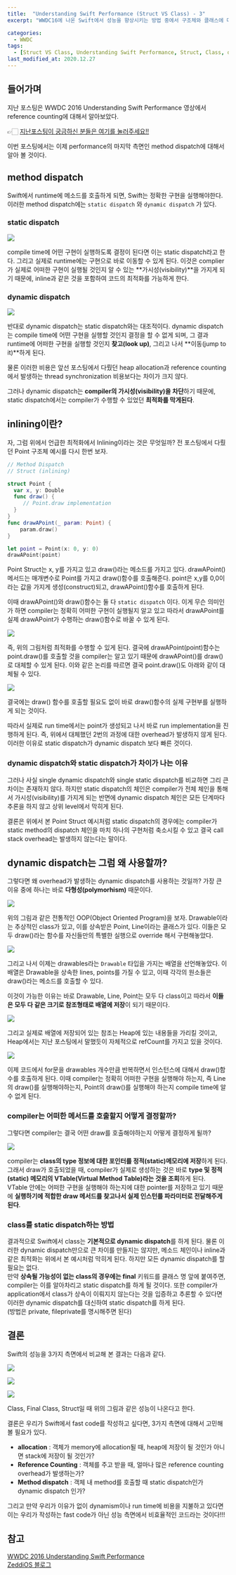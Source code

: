 ```yaml
---
title:  "Understanding Swift Performance (Struct VS Class) - 3"
excerpt: "WWDC16에 나온 Swift에서 성능을 향상시키는 방법 중에서 구조체와 클래스에 대해서 알아보자."

categories:
  - WWDC
tags:
  - [Struct VS Class, Understanding Swift Performance, Struct, Class, dynamic dispatch, static dispatch]
last_modified_at: 2020.12.27
---
```


## 들어가며
지난 포스팅은 WWDC 2016 Understanding Swift Performance 영상에서 reference counting에 대해서 알아보았다. <br>

👉🏻 [지난포스팅이 궁금하신 분들은 여기를 눌러주세요!!]({{site.url}}{{site.baseurl}}/wwdc/UnderstandingSwiftPerformance_2)

이번 포스팅에서는 이제 performance의 마지막 측면인 method dispatch에 대해서 알아 볼 것이다. 

## method dispatch
Swift에서 runtime에 메소드를 호출하게 되면, Swift는 정확한 구현을 실행해야한다. 이러한 method dispatch에는 `static dispatch` 와 `dynamic dispatch` 가 있다. 

### static dispatch
![](https://images.velog.io/images/minni/post/cff6ef91-f0a3-48e0-bb5c-690c87720503/image.png) 

compile time에 어떤 구현이 실행하도록 결정이 된다면 이는 static dispatch라고 한다. 
그리고 실제로 runtime에는 구현으로 바로 이동할 수 있게 된다. 이것은 complier가 실제로 어떠한 구현이 실행될 것인지 알 수 있는 **가시성(visibility)**을 가지게 되기 때문에, inline과 같은 것을 포함하여 코드의 최적화를 가능하게 한다.

### dynamic dispatch
![](https://images.velog.io/images/minni/post/b3b507f3-898f-4af9-800b-9c8c91a14682/image.png) 

반대로 dynamic dispatch는 static dispatch와는 대조적이다. 
dynamic dispatch는 compile time에 어떤 구현을 실행할 것인지 결정을 할 수 없게 되며, 그 결과 runtime에 어떠한 구현을 실행할 것인지 **찾고(look up)**, 그리고 나서 **이동(jump to it)**하게 된다. 

물론 이러한 비용은 앞선 포스팅에서 다뤘던 heap allocation과 reference counting에서 발생하는 thread synchronization 비용보다는 차이가 크지 않다.

그러나 dynamic dispatch는 **compiler의 가시성(visibility)을 차단**하기 때문에, static dispatch에서는 compiler가 수행할 수 있었던 **최적화를 막게된다**. 


## inlining이란?
자, 그럼 위에서 언급한 최적화에서 Inlining이라는 것은 무엇일까? 
전 포스팅에서 다뤘던 Point 구조체 예시를 다시 한번 보자.
```swift
// Method Dispatch
// Struct (inlining)

struct Point {
  var x, y: Double
  func draw() { 
     // Point.draw implementation  
  }
}
func drawAPoint(_ param: Point) {
    param.draw()
}

let point = Point(x: 0, y: 0)
drawAPoint(point)
```
Point Struct는 x, y를 가지고 있고 draw()라는 메소드를 가지고 있다. 
drawAPoint() 메서드는 매개변수로 Point를 가지고 draw()함수를 호출해준다. 
point은 x,y를 0,0이라는 값을 가지게 생성(construct)되고, drawAPoint()함수를 호출하게 된다. 

이때 drawAPoint()와 draw()함수는 둘 다 `static dispatch` 이다. 
이게 무슨 의미인가 하면 compiler는 정확히 어떠한 구현이 실행될지 알고 있고 따라서 drawAPoint를 실제 drawAPoint가 수행하는 draw()함수로 바꿀 수 있게 된다. 

![](https://images.velog.io/images/minni/post/037e4efd-007c-477d-9fb8-a1e0faa05aba/image.png) 

즉, 위의 그림처럼 최적화를 수행할 수 있게 된다. 결국에 drawAPoint(point)함수는 point.draw()를 호출할 것을 compiler는 알고 있기 때문에 drawAPoint()를 draw()로 대체할 수 있게 된다. 
이와 같은 논리를 따르면 결국 point.draw()도 아래와 같이 대체될 수 있다. 

![](https://images.velog.io/images/minni/post/6366b6c7-528e-441c-9e68-ab9a1c9d4c22/image.png) 

결국에는 draw() 함수를 호출할 필요도 없이 바로 draw()함수의 실제 구현부를 실행하게 되는 것이다. 

따라서 실제로 run time에서는 point가 생성되고 나서 바로 run implementation을 진행하게 된다. 즉, 위에서 대체했던 2번의 과정에 대한 overhead가 발생하지 않게 된다.
이러한 이유로 static dispatch가 dynamic dispatch 보다 빠른 것이다. 

### dynamic dispatch와 static dispatch가 차이가 나는 이유
그러나 사실 single dynamic dispatch와 single static dispatch를 비교하면 그리 큰 차이는 존재하지 않다. 하지만 static dispatch의 체인은 compiler가 전체 체인을 통해서 가시성(visibility)를 가지게 되는 반면에 dynamic dispatch 체인은 모든 단계마다 추론을 하지 않고 상위 level에서 막히게 된다. 

결론은 위에서 본 Point Struct 예시처럼 static dispatch의 경우에는 compiler가 static method의 dispatch 체인을 마치 하나의 구현처럼 축소시킬 수 있고 결국 call stack overhead는 발생하지 않는다는 말이다. 

## dynamic dispatch는 그럼 왜 사용할까?
그렇다면 왜 overhead가 발생하는 dynamic dispatch를 사용하는 것일까? 
가장 큰 이유 중에 하나는 바로 **다형성(polymorhism)** 때문이다. 

![](https://images.velog.io/images/minni/post/9954f3d6-a444-43ae-aceb-f380dfc07448/image.png) 

위의 그림과 같은 전통적인 OOP(Object Oriented Program)을 보자. 
Drawable이라는 추상적인 class가 있고, 이를 상속받은 Point, Line이라는 클래스가 있다.
이들은 모두 draw()라는 함수를 자신들만의 특별한 실행으로 override 해서 구현해놓았다.

![](https://images.velog.io/images/minni/post/a4f04456-85d3-4c97-80d3-fbc61861df9a/image.png) 

그리고 나서 이제는 drawables라는 `Drawable` 타입을 가지는 배열을 선언해놓았다. 
이 배열은 Drawable을 상속한 lines, points를 가질 수 있고, 이때 각각의 원소들은 draw()라는 메소드를 호출할 수 있다. 

이것이 가능한 이유는 바로 Drawable, Line, Point는 모두 다 class이고 따라서 **이들은 모두 다 같은 크기로 참조형태로 배열에 저장**이 되기 때문이다.  

![](https://images.velog.io/images/minni/post/ea2a0b01-5ef8-45ac-9101-2ae6e948630f/image.png) 

그리고 실제로 배열에 저장되어 있는 참조는 Heap에 있는 내용들을 가리킬 것이고, Heap에서는 지난 포스팅에서 말했듯이 자체적으로 refCount를 가지고 있을 것이다. 

![](https://images.velog.io/images/minni/post/439dd625-da82-4d27-b547-0f5bcd9433aa/image.png) 

이제 코드에서 for문을 drawables 개수만큼 반복하면서 인스턴스에 대해서 draw()함수를 호출하게 된다. 
이때 compiler는 정확히 어떠한 구현을 실행해야 하는지, 즉 Line의 draw()를 실행해야하는지, Point의 draw()를 실행해야 하는지 compile time에 알 수 없게 된다. 

### compiler는 어떠한 메서드를 호출할지 어떻게 결정할까?
그렇다면 compiler는 결국 어떤 draw를 호출해야하는지 어떻게 결정하게 될까? 

![](https://images.velog.io/images/minni/post/5af0de5e-d5f7-42fa-8729-b7df546c05f3/image.png) 

compiler는 **class의 type 정보에 대한 포인터를 정적(static)메모리에 저장**하게 된다.
그래서 draw가 호출되었을 때, compiler가 실제로 생성하는 것은 바로 **type 및 정적(static) 메모리의 VTable(Virtual Method Table)라는 것을 조회**하게 된다. <br>
VTable 안에는 어떠한 구현을 실행해야 하는지에 대한 pointer를 저장하고 있기 때문에 **실행하기에 적합한 draw 메서드를 찾고나서 실제 인스턴를 파라미터로 전달해주게 된다**. 

### class를 static dispatch하는 방법
결과적으로 Swift에서 class는 **기본적으로 dynamic dispatch**를 하게 된다. 물론 이러한 dynamic dispatch만으로 큰 차이를 만들지는 않지만, 메소드 체인이나 inline과 같은 최적화는 위에서 본 예시처럼 막히게 된다. 
하지만 모든 dynamic dispatch를 할 필요는 없다. <br>
만약 **상속될 가능성이 없는 class의 경우에는 final** 키워드를 클래스 명 앞에 붙여주면, compiler는 이를 알아차리고 static dispatch를 하게 될 것이다. 
또한 compiler가 application에서 class가 상속이 이뤄지지 않는다는 것을 입증하고 추론할 수 있다면 이러한 dynamic dispatch를 대신하여 static dispatch를 하게 된다. <br>
(방법은 private, fileprivate를 명시해주면 된다)

## 결론
Swift의 성능을 3가지 측면에서 비교해 본 결과는 다음과 같다. 

![](https://images.velog.io/images/minni/post/b8da7751-e380-4fb2-ba46-f2af683c5daf/image.png) 

![](https://images.velog.io/images/minni/post/10c1b676-8c67-42ae-b962-f25db80d8f81/image.png) 

![](https://images.velog.io/images/minni/post/4859f100-27bd-49e0-87ac-c2022b66f8d0/image.png) 

Class, Final Class, Struct일 때 위의 그림과 같은 성능이 나온다고 한다. 

결론은 우리가 Swift에서 fast code를 작성하고 싶다면, 3가지 측면에 대해서 고민해 볼 필요가 있다.
- **allocation** : 객체가 memory에 allocation될 때, heap에 저장이 될 것인가 아니면 stack에 저장이 될 것인가?
- **Reference Counting** : 객체를 주고 받을 때, 얼마나 많은 reference counting overhead가 발생하는가?
- **Method dispatch** : 객체 내 method를 호출할 때 static dispatch인가 dynamic dispatch 인가?

그리고 만약 우리가 이유가 없이 dynamism이나 run time에 비용을 지불하고 있다면 이는 우리가 작성하는 fast code가 아닌 성능 측면에서 비효율적인 코드라는 것이다!!!

## 참고
[WWDC 2016 Understanding Swift Performance](https://developer.apple.com/videos/play/wwdc2016/416/?time=1474) <br>
[ZeddiOS 블로그](https://zeddios.tistory.com/596)